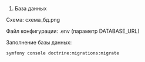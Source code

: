 1. База данных

Схема: схема_бд.png

Файл конфигурации: .env (параметр DATABASE_URL)

Заполнение базы данных:

`symfony console doctrine:migrations:migrate`
